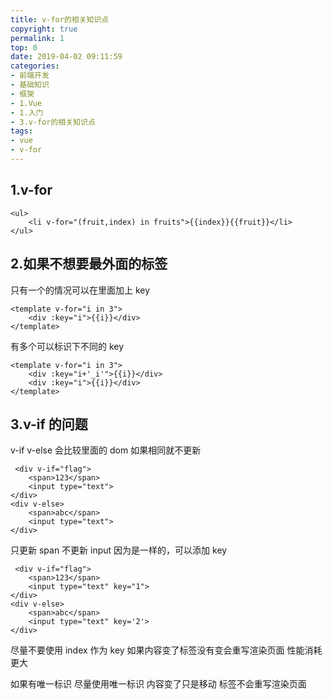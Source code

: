```yaml
---
title: v-for的相关知识点
copyright: true
permalink: 1
top: 0
date: 2019-04-02 09:11:59
categories:
- 前端开发
- 基础知识
- 框架
- 1.Vue
- 1.入门
- 3.v-for的相关知识点
tags:
- vue
- v-for
---
```


## 1.v-for

```
<ul>
    <li v-for="(fruit,index) in fruits">{{index}}{{fruit}}</li>
</ul>
```

## 2.如果不想要最外面的标签

只有一个的情况可以在里面加上 key

```
<template v-for="i in 3">
    <div :key="i">{{i}}</div>
</template>
```

有多个可以标识下不同的 key

```
<template v-for="i in 3">
    <div :key="i+'_i'">{{i}}</div>
    <div :key="i">{{i}}</div>
</template>
```

## 3.v-if 的问题

v-if v-else 会比较里面的 dom 如果相同就不更新

```
 <div v-if="flag">
    <span>123</span>
    <input type="text">
</div>
<div v-else>
    <span>abc</span>
    <input type="text">
</div>
```

只更新 span 不更新 input 因为是一样的，可以添加 key

```
 <div v-if="flag">
    <span>123</span>
    <input type="text" key="1">
</div>
<div v-else>
    <span>abc</span>
    <input type="text" key='2'>
</div>
```

尽量不要使用 index 作为 key 如果内容变了标签没有变会重写渲染页面 性能消耗更大

如果有唯一标识 尽量使用唯一标识 内容变了只是移动 标签不会重写渲染页面
